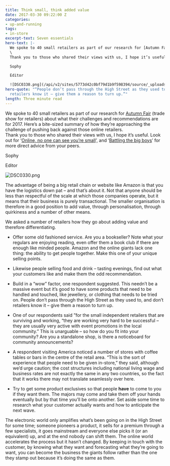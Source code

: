 ```yaml
---
title: Think small, think added value
date: 2017-03-30 09:22:00 Z
categories:
- up-and-running
tags:
- in-store
excerpt-text: Seven essentials
hero-text: |-
  We spoke to 40 small retailers as part of our research for [Autumn Fair](https://www.autumnfair.com/) (trade show for retailers) about what their challenges and recommendations are for 2017. Here’s a bite-sized summary of how they’re approaching the challenge of pushing back against those online retailers.
  \
  Thank you to those who shared their views with us, I hope it’s useful. Look out for ‘Online, no one can see you’re small’, and ‘[Battling the big boys](http://insideretail.com/articles/battling-the-big-boys/)’ for more direct advice from your peers.

  Sophy

  Editor

  ![DSC0330.png](/api/v2/sites/5773d42c0bf79d1b9f598394/source/_uploads/DSC0330.png?download)
hero-quote: "“People don’t pass through the High Street as they used to, and don’t
  retailers know it – give them a reason to turn up.”"
length: Three minute read
---
```


We spoke to 40 small retailers as part of our research for [Autumn Fair](https://www.autumnfair.com/) (trade show for retailers) about what their challenges and recommendations are for 2017. Here’s a bite-sized summary of how they’re approaching the challenge of pushing back against those online retailers.
\
Thank you to those who shared their views with us, I hope it’s useful. Look out for ‘[Online, no one can see you’re small](http://insideretail.com/articles/online-no-one-can-see-youre-small/)’, and ‘[Battling the big boys](http://insideretail.com/articles/battling-the-big-boys/)’ for more direct advice from your peers.

Sophy

Editor

![DSC0330.png](/api/v2/sites/5773d42c0bf79d1b9f598394/source/_uploads/DSC0330.png?download)

The advantage of being a big retail chain or website like Amazon is that you have the logistics down pat – and that’s about it. Not that anyone should be less than respectful of the scale at which those companies operate, but it means that their business is purely transactional. The smaller organisation is therefore in a good position to add value, through personalisation, through quirkiness and a number of other means.

We asked a number of retailers how they go about adding value and therefore differentiating.

* Offer some old fashioned service. Are you a bookseller? Note what your regulars are enjoying reading, even offer them a book club if there are enough like minded people. Amazon and the online giants lack one thing: the ability to get people together. Make this one of your unique selling points.

* Likewise people selling food and drink – tasting evenings, find out what your customers like and make them the odd recommendation.

* Build in a “wow” factor, one respondent suggested. This needn’t be a massive event but it’s good to have some products that need to be handled and touched, like jewellery, or clothing that needs to be tried on. People don’t pass through the High Street as they used to, and don’t retailers know it – give them a reason to turn up.

* One of our respondents said ”for the small independent retailers that are surviving and working, “they are working very hard to be successful – they are usually very active with event promotions in the local community.” This is unarguable – so how do you fit into your community? Are you a standalone shop, is there a noticeboard for community announcements?

* A respondent visiting America noticed a number of stores with coffee tables or bars in the centre of the retail area. “This is the sort of experience that people need to be given in-store,” they said, although we’d urge caution; the cost structures including national living wage and business rates are not exactly the same in any two countries, so the fact that it works there may not translate seamlessly over here.

* Try to get some product exclusives so that people **have** to come to you if they want them. The majors may come and take them off your hands eventually but by that time you’ll be onto another. Set aside some time to research what your customer actually wants and how to anticipate the next wave.

The electronic world only amplifies what’s been going on in the High Street for some time; someone pioneers a product, it sells for a premium through a few specialists, it goes mainstream and everyone else picks it (or an equivalent) up, and at the end nobody can shift them. The online world accelerates the process but it hasn’t changed. By keeping in touch with the customer, by knowing what they want and forecasting what they’re going to want, you can become the business the giants follow rather than the one they stamp out because it’s doing the same as them.